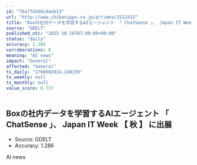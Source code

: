 ```yaml
---
id: "76af7d569c8deb13"
url: "http://www.chibanippo.co.jp/prtimes/1512431"
title: "Boxの社内データを学習するAIエージェント 「 ChatSense 」、 Japan IT Week 【 秋 】 に出展"
source: "GDELT"
published_utc: "2025-10-16T07:00:00+00:00"
status: "daily"
accuracy: 1.286
corroborations: 0
meaning: "AI news"
impact: "General"
affected: "General"
ts_daily: "1760602914.240199"
ts_weekly: null
ts_monthly: null
value_score: 0.737
---
```

## Boxの社内データを学習するAIエージェント 「 ChatSense 」、 Japan IT Week 【 秋 】 に出展

- Source: GDELT
- Accuracy: 1.286

AI news

